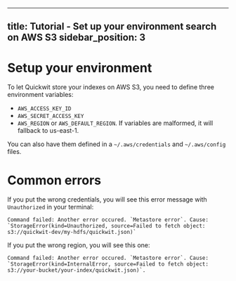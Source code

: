 
---
title: Tutorial - Set up your environment search on AWS S3
sidebar_position: 3
---

# Setup your environment
To let Quickwit store your indexes on AWS S3, you need to define three environment variables:
- `AWS_ACCESS_KEY_ID`
- `AWS_SECRET_ACCESS_KEY`
- `AWS_REGION` or `AWS_DEFAULT_REGION`. If variables are malformed, it will fallback to us-east-1.

You can also have them defined in a `~/.aws/credentials` and `~/.aws/config` files.


# Common errors
If you put the wrong credentials, you will see this error message with `Unauthorized` in your terminal:
```
Command failed: Another error occured. `Metastore error`. Cause: `StorageError(kind=Unauthorized, source=Failed to fetch object: s3://quickwit-dev/my-hdfs/quickwit.json)`
```

If you put the wrong region, you will see this one:
```
Command failed: Another error occured. `Metastore error`. Cause: `StorageError(kind=InternalError, source=Failed to fetch object: s3://your-bucket/your-index/quickwit.json)`.
```




